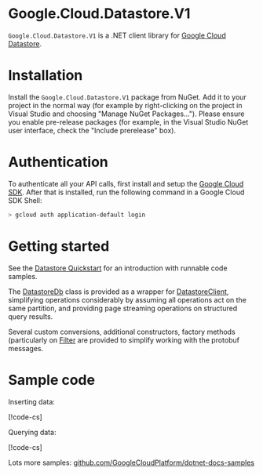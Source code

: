 # Google.Cloud.Datastore.V1

`Google.Cloud.Datastore.V1` is a .NET client library for [Google
Cloud Datastore](https://cloud.google.com/datastore/docs/concepts/overview).

# Installation

Install the `Google.Cloud.Datastore.V1` package from NuGet. Add it to
your project in the normal way (for example by right-clicking on the
project in Visual Studio and choosing "Manage NuGet Packages...").
Please ensure you enable pre-release packages (for example, in the
Visual Studio NuGet user interface, check the "Include prerelease"
box).

# Authentication

To authenticate all your API calls, first install and setup the
[Google Cloud SDK](https://cloud.google.com/sdk/). After that is
installed, run the following command in a Google Cloud SDK Shell:

```sh
> gcloud auth application-default login
```

# Getting started

See the [Datastore Quickstart](https://cloud.google.com/datastore/docs/quickstart) for an introduction with runnable code samples.

The [DatastoreDb](obj/api/Google.Cloud.Datastore.V1.DatastoreDb.yml)
class is provided as a wrapper for
[DatastoreClient](obj/api/Google.Cloud.Datastore.V1.DatastoreClient.yml),
simplifying operations considerably by assuming all operations act
on the same partition, and providing page streaming operations on
structured query results.

Several custom conversions, additional constructors,
factory methods (particularly on [Filter](obj/api/Google.Cloud.Datastore.V1.Filter.yml)
are provided to simplify working with the protobuf messages.

# Sample code

Inserting data:

[!code-cs[](obj/snippets/Google.Cloud.Datastore.V1.DatastoreDb.txt#InsertOverview)]

Querying data:

[!code-cs[](obj/snippets/Google.Cloud.Datastore.V1.DatastoreDb.txt#QueryOverview)]

Lots more samples:
[github.com/GoogleCloudPlatform/dotnet-docs-samples](https://github.com/GoogleCloudPlatform/dotnet-docs-samples/tree/master/datastore/api)

